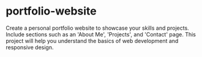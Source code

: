 # portfolio-website
Create a personal portfolio website to showcase your skills and projects. Include sections such as an 'About Me', 'Projects', and 'Contact' page. This project will help you understand the basics of web development and responsive design.
